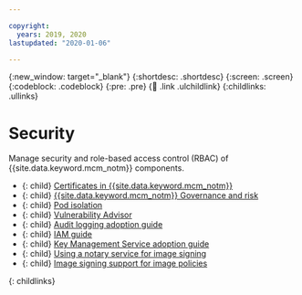 ```yaml
---

copyright:
  years: 2019, 2020
lastupdated: "2020-01-06"

---
```


{:new_window: target="_blank"}
{:shortdesc: .shortdesc}
{:screen: .screen}
{:codeblock: .codeblock}
{:pre: .pre}
{:child: .link .ulchildlink}
{:childlinks: .ullinks}

# Security

Manage security and role-based access control (RBAC) of {{site.data.keyword.mcm_notm}} components.

- {: child} [Certificates in {{site.data.keyword.mcm_notm}}](../../cert-manager/3.4.0/certificates.md)
- {: child} [{{site.data.keyword.mcm_notm}} Governance and risk](compliance_intro.md)
- {: child} [Pod isolation](../../pod-security/3.4.0/iso_pod.md)
- {: child} [Vulnerability Advisor](../manage_cluster/vuln_advisor_mcm.md)
- {: child} [Audit logging adoption guide](../../audit-logging/3.3.0/audit_log_guide.md)
- {: child} [IAM guide](../../iam/3.4.0/admin.md)
- {: child} [Key Management Service adoption guide](../mcm_user_management/kms_guide.md)
- {: child} [Using a notary service for image signing](notary_server.md)
- {: child} [Image signing support for image policies](image_policy_signing.md)

{: childlinks}

